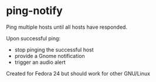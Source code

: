 ping-notify
===========
Ping multiple hosts until all hosts have responded.

Upon successful ping:
 - stop pinging the successful host
 - provide a Gnome notification
 - trigger an audio alert

Created for Fedora 24 but should work for other GNU/Linux
